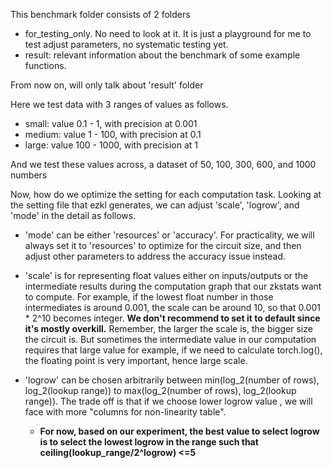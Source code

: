 This benchmark folder consists of 2 folders

- for_testing_only. No need to look at it. It is just a playground for me to test adjust parameters, no systematic testing yet.
- result: relevant information about the benchmark of some example functions.

From now on, will only talk about 'result' folder

Here we test data with 3 ranges of values as follows.

- small: value 0.1 - 1, with precision at 0.001
- medium: value 1 - 100, with precision at 0.1
- large: value 100 - 1000, with precision at 1

And we test these values across, a dataset of 50, 100, 300, 600, and 1000 numbers

Now, how do we optimize the setting for each computation task. Looking at the setting file that ezkl generates, we can adjust 'scale', 'logrow', and 'mode' in the detail as follows.

- 'mode' can be either 'resources' or 'accuracy'. For practicality, we will always set it to 'resources' to optimize for the circuit size, and then adjust other parameters to address the accuracy issue instead.
- 'scale' is for representing float values either on inputs/outputs or the intermediate results during the computation graph that our zkstats want to compute. For example, if the lowest float number in those intermediates is around 0.001, the scale can be around 10, so that 0.001 \* 2^10 becomes integer.
  **We don't recommend to set it to default since it's mostly overkill.** Remember, the larger the scale is, the bigger size the circuit is. But sometimes the intermediate value in our computation requires that large value for example, if we need to calculate torch.log(), the floating point is very important, hence large scale.
- 'logrow' can be chosen arbitrarily between min(log_2(number of rows), log_2(lookup range)) to max(log_2(number of rows), log_2(lookup range)). The trade off is that if we choose lower logrow value , we will face with more "columns for non-linearity table".

  - **For now, based on our experiment, the best value to select logrow is to select the lowest logrow in the range such that ceiling(lookup_range/2^logrow) <=5**
